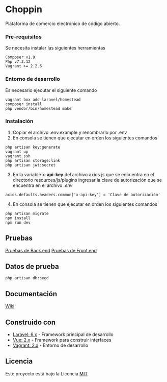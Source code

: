 # Choppin

Plataforma de comercio electrónico de código abierto.

### Pre-requisitos

Se necesita instalar las siguientes herramientas
```
Composer v1.9
Php v7.3.12
Vagrant >= 2.2.6
```

### Entorno de desarrollo

Es necesario ejecutar el siguiente comando
```
vagrant box add laravel/homestead
composer install
php vendor/bin/homestead make
```

### Instalación 

1. Copiar el archivo .env.example y renombrarlo por .env
2. En consola se tienen que ejecutar en orden los siguientes comandos
```
php artisan key:generate
vagrant up
vagrant ssh
php artisan storage:link
php artisan jwt:secret
```

3. En la variable **x-api-key** del archivo axios.js que se encuentra en el directorio resources/js/plugins ingresar la clave de autorización que se encuentra en el archivo _.env_
```
axios.defaults.headers.common['x-api-key'] = 'Clave de autorización'
```

4. En consola se tienen que ejecutar en orden los siguientes comandos
```
php artisan migrate
npm install
npm run dev
```


## Pruebas

[Pruebas de Back end](https://github.com/bboytoom/Choppin/wiki/Pruebas-de-Back-end)
[Pruebas de Front end](https://github.com/bboytoom/Choppin/wiki/Pruebas-de-Front-end)


## Datos de prueba
```
php artisan db:seed
```


## Documentación
[Wiki](https://github.com/bboytoom/Choppin/wiki)


## Construido con 
* [Laravel: 6.x](https://laravel.com/docs/6.x) - Framework principal de desarrollo
* [Vue: 2.x](https://vuejs.org/) - Framework para construir interfaces
* [Vagrant: 2.x](https://www.vagrantup.com/) - Entorno de desarrollo


## Licencia
Este proyecto está bajo la Licencia [MIT](LICENSE.md)
